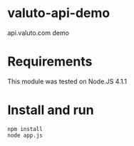 # valuto-api-demo
api.valuto.com demo

# Requirements
This module was tested on Node.JS 4.1.1

# Install and run
    npm install
    node app.js
